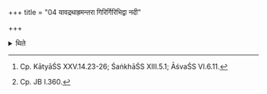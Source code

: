 +++
title = "04 यावद्रथाह्रमन्तरा गिरिर्गिरिभिद्वा नदी"

+++

<details><summary>थिते</summary>

4. When the distance between (the places of two simultaneously performed sacrifices is as much as a days journey of a chariot, or when (in between them) a mountain or a river which breaks a mountain may separate (the two sacrifices) or when there is a distance of mountain (in between), or when (the two sacrifices are being performed) in two different states, there is no (defect of) simultaneous Soma sacrifice. When the two sacrifices of two mutually not hating sacrificers are being performed, then there is no (defect of) simulataneous Soma-sacrifices[^1] -So is (said in) the Kaṅkati Brāhmaṇa.[^2]   


[^1]: Cp. KātyāŚS XXV.14.23-26; ŚaṅkhāŚS XIII.5.1; ĀśvaŚS VI.6.11.  

[^2]: Cp. JB I.360. 
</details>
